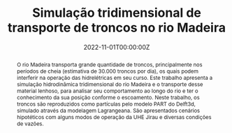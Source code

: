 ﻿---
abstract: 'O rio Madeira transporta grande quantidade de troncos, principalmente nos períodos de cheia
(estimativa de 30.000 troncos por dia), os quais podem interferir na operação das hidrelétricas em seu
curso. Este trabalho apresenta a simulação hidrodinâmica tridimensional do rio Madeira e o transporte
desse material lenhoso, para analisar seu comportamento ao longo do rio e ter o conhecimento da sua
posição conforme o escoamento. Neste trabalho, os troncos são reproduzidos como partículas pelo
modelo PART do Delft3d, simulado através da modelagem Lagrangeana. São apresentados cenários
hipotéticos com alguns modos de operação da UHE Jirau e diversas condições de vazões.' 
authors:
- Isabela Rodrigues Caldatto 
- Ana Carolina Canossa Becker
- Rubem Daru
- Tobias Bleninger 
- Bruna Arcie Polli
- Renato Penteado
- Claudiney Freitas
- Dieverlandio Silva
- Victor Pinto
date: "2022-11-01T00:00:00Z"
doi: 
featured: true
projects:
- example
publication: XXX Congresso Latinoamericano de Hidráulica, Foz do Iguaçu
publication_short: 
publication_types:
- "1"
publishDate: "2022-11-01T00:00:00Z"
summary: 
tags: [Modelagem Hidrodinâmica, Delft3D, Análise de dados, Programação em linguagem R, Estatística, Lactec]
title: Simulação tridimensional de transporte de troncos no rio Madeira
url_code: ""
url_dataset: ""
url_pdf: "publication/jirau_2022/jirau.pdf"
url_poster: ""
url_project: ""
url_slides: ""
url_source: ""
url_video: ""
---

